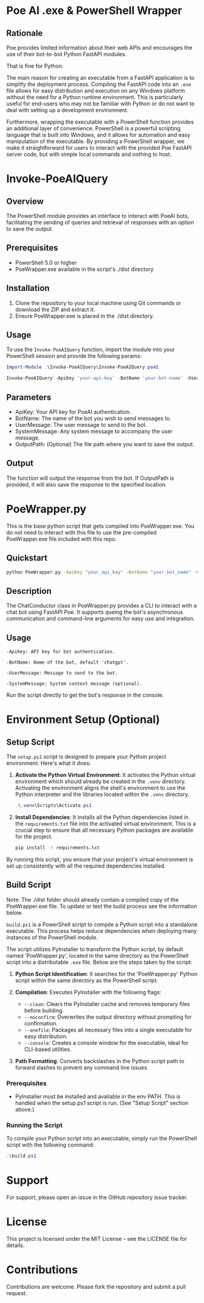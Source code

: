 # Poe AI .exe & PowerShell Wrapper

## Rationale

Poe provides limited information about their web APIs and encourages the use of their bot-to-bot Python FastAPI modules.

That is fine for Python. 

The main reason for creating an executable from a FastAPI application is to simplify the deployment process. Compiling the FastAPI code into an `.exe` file allows for easy distribution and execution on any Windows platform without the need for a Python runtime environment. This is particularly useful for end-users who may not be familiar with Python or do not want to deal with setting up a development environment.

Furthermore, wrapping the executable with a PowerShell function provides an additional layer of convenience. PowerShell is a powerful scripting language that is built into Windows, and it allows for automation and easy manipulation of the executable. By providing a PowerShell wrapper, we make it straightforward for users to interact with the provided Poe FastAPI server code, but with simple local commands and nothing to host.

# Invoke-PoeAIQuery

## Overview
The PowerShell module provides an interface to interact with PoeAI bots, facilitating the sending of queries and retrieval of responses with an option to save the output.

## Prerequisites
- PowerShell 5.0 or higher
- PoeWrapper.exe available in the script's ./dist directory

## Installation
1. Clone the repository to your local machine using Git commands or download the ZIP and extract it.
2. Ensure PoeWrapper.exe is placed in the ./dist directory.

## Usage
To use the `Invoke-PoeAIQuery` function, import the module into your PowerShell session and provide the following params:

```powershell
Import-Module .\Invoke-PoeAIQuery\Invoke-PoeAIQuery.psm1

Invoke-PoeAIQuery -ApiKey 'your-api-key' -BotName 'your-bot-name' -UserMessage 'your-message' -SystemMessage 'your-system-message' -OutputPath 'optional-output-path'

```
## Parameters
- ApiKey: Your API key for PoeAI authentication.
- BotName: The name of the bot you wish to send messages to.
- UserMessage: The user message to send to the bot.
- SystemMessage: Any system message to accompany the user message.
- OutputPath: (Optional) The file path where you want to save the output.

## Output

The function will output the response from the bot. If OutputPath is provided, it will also save the response to the specified location.


# PoeWrapper.py 

This is the base python script that gets compiled into PoeWrapper.exe. You do not need to interact with this file to use the pre-compiled PoeWrapper.exe file included with this repo.

## Quickstart

```bash
python PoeWrapper.py -ApiKey "your_api_key" -BotName "your_bot_name" -UserMessage "Tell a story." -SystemMessage "You're a pirate."
```

## Description
The ChatConductor class in PoeWrapper.py provides a CLI to interact with a chat bot using FastAPI Poe. It supports queing the bot's asynchronous communication and command-line arguments for easy use and integration.

## Usage
```
-ApiKey: API key for bot authentication.

-BotName: Name of the bot, default 'chatgpt'.

-UserMessage: Message to send to the bot.

-SystemMessage: System context message (optional).
```

Run the script directly to get the bot's response in the console.

# Environment Setup (Optional)

## Setup Script 

The `setup.ps1` script is designed to prepare your Python project environment. Here's what it does:

1. **Activate the Python Virtual Environment**: It activates the Python virtual environment which should already be created in the `.venv` directory. Activating the environment aligns the shell's environment to use the Python interpreter and the libraries located within the `.venv` directory.

    ```powershell
    .\.venv\Scripts\Activate.ps1
    ```

2. **Install Dependencies**: It installs all the Python dependencies listed in the `requirements.txt` file into the activated virtual environment. This is a crucial step to ensure that all necessary Python packages are available for the project.

    ```bash
    pip install -r requirements.txt
    ```

By running this script, you ensure that your project's virtual environment is set up consistently with all the required dependencies installed.

## Build Script

Note: The ./dist folder should already contain a compiled copy of the PoeWrapper.exe file. To update or test the build process see the information below.

`build.ps1` is a PowerShell script to compile a Python script  into a standalone executable. This process helps reduce dependencies when deploying many instances of the PowerShell module.

The script utilizes PyInstaller to transform the Python script, by default named 'PoeWrapper.py', located in the same directory as the PowerShell script into a distributable `.exe` file. Below are the steps taken by the script:

1. **Python Script Identification**: It searches for the 'PoeWrapper.py' Python script within the same directory as the PowerShell script.

2. **Compilation**: Executes PyInstaller with the following flags:
   - `--clean`: Clears the PyInstaller cache and removes temporary files before building.
   - `--noconfirm`: Overwrites the output directory without prompting for confirmation.
   - `--onefile`: Packages all necessary files into a single executable for easy distribution.
   - `--console`: Creates a console window for the executable, ideal for CLI-based utilities.

3. **Path Formatting**: Converts backslashes in the Python script path to forward slashes to prevent any command line issues.

### Prerequisites
- PyInstaller must be installed and available in the env PATH. This is handled when the setup.ps1 script is run. (See "Setup Script" section above.)

### Running the Script
To compile your Python script into an executable, simply run the PowerShell script with the following command:
```powershell
.\build.ps1
```


# Support
For support, please open an issue in the GitHub repository issue tracker.

# License
This project is licensed under the MIT License - see the LICENSE file for details.

# Contributions
Contributions are welcome. Please fork the repository and submit a pull request.

